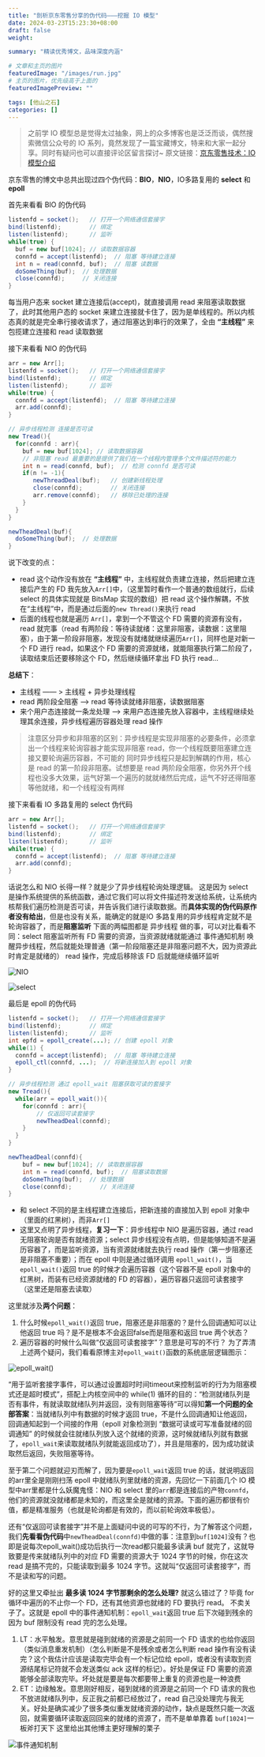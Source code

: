 ```yaml
---
title: "剖析京东零售分享的伪代码———挖掘 IO 模型"
date: 2024-03-23T15:23:30+08:00
draft: false
weight: 

summary: "精读优秀博文，品味深度内涵"

# 文章和主页的图片
featuredImage: "/images/run.jpg"
# 主页的图片，优先级高于上面的
featuredImagePreview: ""

tags: [他山之石]
categories: []
---
```

> 之前学 IO 模型总是觉得太过抽象，网上的众多博客也是泛泛而谈，偶然搜索微信公众号的 IO 系列，竟然发现了一篇宝藏博文，特来和大家一起分享。同时有疑问也可以直接评论区留言探讨~
原文链接：[京东零售技术：IO模型介绍](https://mp.weixin.qq.com/s/pH767QK6wQOZBEbSyuw6xQ)


京东零售的博文中总共出现过四个伪代码：**BIO**，**NIO**，IO多路复用的 **select** 和 **epoll**

首先来看看 BIO 的伪代码
```java
listenfd = socket();   // 打开一个网络通信套接字
bind(listenfd);        // 绑定
listen(listenfd);      // 监听
while(true) {
  buf = new buf[1024]; // 读取数据容器
  connfd = accept(listenfd);  // 阻塞 等待建立连接
  int n = read(connfd, buf);  // 阻塞 读数据
  doSomeThing(buf);  // 处理数据
  close(connfd);     // 关闭连接
}
```

 每当用户态来 socket 建立连接后(accept)，就直接调用 read 来阻塞读取数据了，此时其他用户态的 socket 来建立连接就卡住了，因为是单线程的。所以内核态真的就是完全串行接收请求了，通过阻塞达到串行的效果了，全由 **“主线程”** 来包揽建立连接和 read 读取数据

接下来看看 NIO 的伪代码
```java
arr = new Arr[];
listenfd = socket();   // 打开一个网络通信套接字
bind(listenfd);        // 绑定
listen(listenfd);      // 监听
while(true) {
  connfd = accept(listenfd);  // 阻塞 等待建立连接
  arr.add(connfd);
}

// 异步线程检测 连接是否可读
new Tread(){
  for(connfd : arr){
    buf = new buf[1024]; // 读取数据容器
    // 非阻塞 read 最重要的是提供了我们在一个线程内管理多个文件描述符的能力
    int n = read(connfd, buf);  // 检测 connfd 是否可读
    if(n != -1){
       newThreadDeal(buf);   // 创建新线程处理
       close(connfd);        // 关闭连接 
       arr.remove(connfd);   // 移除已处理的连接
    }
  }
}

newTheadDeal(buf){
  doSomeThing(buf);  // 处理数据
}
```

说下改变的点：
- read 这个动作没有放在 **“主线程”** 中，主线程就负责建立连接，然后把建立连接后产生的 FD 我先放入`Arr[]`中，（这里暂时看作一个普通的数组就行，后续 select 的具体实现就是 BitsMap 实现的数组）把 read 这个操作解耦，不放在“主线程”中，而是通过后面的`new Thread()`来执行 read
- 后面的线程也就是遍历 `Arr[]`，拿到一个不管这个 FD 需要的资源有没有，read 就完事（read 有两阶段：等待读就绪：这里非阻塞，读数据：这里阻塞），由于第一阶段非阻塞，发现没有就绪就继续遍历`Arr[]`，同样也是对新一个 FD 进行 read，如果这个 FD 需要的资源就绪，就能阻塞执行第二阶段了，读取结束后还要移除这个 FD，然后继续循环拿出 FD 执行 read...

**总结下**：
- 主线程 —— >  主线程 + 异步处理线程
- read 两阶段全阻塞 ——> read 等待读就绪非阻塞，读数据阻塞
- 来个用户态连接就一条龙处理 ——> 来用户态连接先放入容器中，主线程继续处理其余连接，异步线程遍历容器处理 read 操作

> 注意区分异步和非阻塞的区别：异步线程是实现非阻塞的必要条件，必须拿出一个线程来轮询容器才能实现非阻塞 read，你一个线程既要阻塞建立连接又要轮询遍历容器，不可能的
同时异步线程只是起到解耦的作用，核心是 read 的第一阶段非阻塞。试想要是 read 两阶段全阻塞，你另外开个线程也没多大效果，运气好第一个遍历的就就绪然后完成，运气不好还得阻塞等他就绪，和一个线程没有两样


接下来看看 IO 多路复用的 select 伪代码
```java
arr = new Arr[];
listenfd = socket();   // 打开一个网络通信套接字
bind(listenfd);        // 绑定
listen(listenfd);      // 监听
while(true) {
  connfd = accept(listenfd);  // 阻塞 等待建立连接
  arr.add(connfd);
}
```

话说怎么和 NIO 长得一样？就是少了异步线程轮询处理逻辑。
这是因为 select 是操作系统提供的系统函数，通过它我们可以将文件描述符发送给系统，让系统内核帮我们遍历检测是否可读，并告诉我们进行读取数据。而**具体实现的伪代码原作者没有给出**，但是也没有关系，能确定的就是IO 多路复用的异步线程肯定就不是轮询容器了，而是**阻塞监听**
下面的两幅图都是 异步线程 做的事，可以对比看看不同：select 阻塞监听所有 FD 需要的资源，当资源就绪就能通过 事件通知机制 唤醒异步线程，然后就能处理普通（第一阶段阻塞还是非阻塞问题不大，因为资源此时肯定是就绪的） read 操作，完成后移除该 FD 后就能继续循环监听

![NIO](/images/image2-1.png)

![select](/images/image2-2.png)

最后是 epoll 的伪代码
```java
listenfd = socket();   // 打开一个网络通信套接字
bind(listenfd);        // 绑定
listen(listenfd);      // 监听
int epfd = epoll_create(...); // 创建 epoll 对象
while(1) {
  connfd = accept(listenfd);  // 阻塞 等待建立连接
  epoll_ctl(connfd, ...);  // 将新连接加入到 epoll 对象
}

// 异步线程检测 通过 epoll_wait 阻塞获取可读的套接字
new Tread(){
  while(arr = epoll_wait()){
    for(connfd : arr){
        // 仅返回可读套接字
        newTheadDeal(connfd);
    }
  }
}

newTheadDeal(connfd){
    buf = new buf[1024]; // 读取数据容器
    int n = read(connfd, buf);  // 阻塞读取数据
    doSomeThing(buf);  // 处理数据
    close(connfd);        // 关闭连接 
}
```

- 和 select 不同的是主线程建立连接后，把新连接的直接加入到 epoll 对象中（里面的红黑树），而非`Arr[]`
- 这里又点明了异步线程，**复习一下**：异步线程中 NIO 是遍历容器，通过 read 无阻塞轮询是否有就绪资源；select 异步线程没有点明，但是能够知道不是遍历容器了，而是监听资源，当有资源就绪就去执行 read 操作（第一步阻塞还是非阻塞不重要）；而在 epoll 中则是通过循环调用 `epoll_wait()`，当 `epoll_wait()`返回 true 的时候才会遍历容器（这个容器不是 epoll 对象中的红黑树，而装有已经资源就绪的 FD 的容器），遍历容器只返回可读套接字（这里还是阻塞去读取）

这里就涉及**两个问题**：
1.  什么时候`epoll_wait()`返回 true，阻塞还是非阻塞的？是什么回调通知可以让他返回 true 吗？是不是根本不会返回false而是阻塞和返回 true 两个状态？
2. 遍历容器的时候什么叫做“仅返回可读套接字”？意思是可写的不行？
为了弄清上述两个疑问，我们看看原博主对`epoll_wait()`函数的系统底层逻辑图示：

![epoll_wait()](/images/image2-3.png)

“用于监听套接字事件，可以通过设置超时时间timeout来控制监听的行为为阻塞模式还是超时模式”，搭配上内核空间中的 while(1) 循环的目的：“检测就绪队列是否有事件，有就读取就绪队列并返回，没有则阻塞等待”可以得知**第一个问题的全部答案**：当就绪队列中有数据的时候才返回 true，不是什么回调通知让他返回，回调通知起到一个间接的作用（epoll 对象检测到 “数据可读或可写准备就绪的回调通知” 的时候就会往就绪队列放入这个就绪的资源，这时候就绪队列就有数据了，`epoll_wait`来读取就绪队列就能返回成功了），并且是阻塞的，因为成功就读取然后返回，失败阻塞等待。

至于第二个问题就迎刃而解了，因为要是`epoll_wait`返回 true 的话，就说明返回的arr里全是刚刚扫荡 epoll 中就绪队列里就绪的资源，先回忆一下前面几个 IO 模型中arr里都是什么妖魔鬼怪：NIO 和 select 里的`arr`都是连接后的产物`connfd`，他们的资源就没就绪都是未知的，而这里全是就绪的资源。下面的遍历都很有价值，都是精准服务（也就是轮询都是有效的，而以前轮询效率极低）。

还有“仅返回可读套接字”并不是上面疑问中说的可写的不行，为了解答这个问题，我们**先看看伪代码**中`newTheadDeal(connfd)`中做的事：注意到`buf[1024]`没有？也即是说每次epoll_wait()成功后执行一次read都只能最多读满 buf 就完了，这就导致要是传来就绪队列中的对应 FD 需要的资源大于 1024 字节的时候，你在这次 read 是搞不完的，只能读取到最多 1024 字节。这就叫“仅返回可读套接字”，而不是读和写的问题。

好的这里又牵扯出 **最多读 1024 字节那剩余的怎么处理?** 就这么错过了？毕竟 for 循环中遍历的不止你一个 FD，还有其他资源也就绪的 FD 要执行 read。
不卖关子了。这就是 epoll 中的事件通知机制：`epoll_wait`返回 true 后下次碰到残余的因为 buf 限制没有 read 完的怎么处理。
1. LT：水平触发。意思就是碰到就绪的资源是之前同一个 FD 请求的也给你返回（类似消息重发机制）（怎么判断是不是残余或者怎么判断 read 操作有没有读完？这个我估计应该是读取完毕会有一个标记位给 epoll，或者没有读取到资源结尾标记符就不会发送类似 ack 这样的标记）。好处是保证 FD 需要的资源能够全部读取完毕。坏处就是要是每次都要带上重复的资源也是一种浪费
2. ET：边缘触发。意思刚好相反，碰到就绪的资源是之前同一个 FD 请求的我也不放进就绪队列中，反正我之前都已经放过了，read 自己没处理完与我无关。好处是确实减少了很多类似重发就绪资源的动作，缺点是既然只能一次返回，就需要循环读取返回回来的就绪的资源了，而不是单单靠着 `buf[1024]`一板斧打天下
这里给出其他博主更好理解的栗子

![事件通知机制](/images/image2-4.png)

